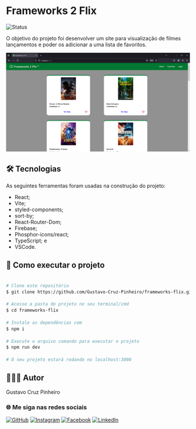 # Frameworks 2 Flix

![Status](http://img.shields.io/static/v1?label=Status&message=Finalizado&color=GREEN&style=for-the-badge)

O objetivo do projeto foi desenvolver um site para visualização de filmes lançamentos e poder os adicionar a uma lista de favoritos.

![Demonstração da Aplicação](./src/assets/image/demo.png)

## 🛠 Tecnologias

As seguintes ferramentas foram usadas na construção do projeto:

* React;
* Vite;
* styled-components;
* sort-by;
* React-Router-Dom;
* Firebase;
* Phosphor-icons/react;
* TypeScript; e
* VSCode.

## 🚀 Como executar o projeto

```bash

# Clone este repositório
$ git clone https://github.com/Gustavo-Cruz-Pinheiro/frameworks-flix.git

# Acesse a pasta do projeto no seu terminal/cmd
$ cd frameworks-flix

# Instale as dependências com
$ npm i

# Execute o arquivo comando para executar o projeto
$ npm run dev

# O seu projeto estará rodando no localhost:3000

```

## 👨🏽‍💻 Autor

Gustavo Cruz Pinheiro

### 🌐 Me siga nas redes sociais

<a href="https://github.com/Gustavo-Cruz-Pinheiro">![GitHub](https://img.shields.io/badge/github-%23121011.svg?style=for-the-badge&logo=github&logoColor=white)</a>
<a href="https://www.instagram.com/gusttavo.cruz_">![Instagram](https://img.shields.io/badge/Instagram-%23E4405F.svg?style=for-the-badge&logo=Instagram&logoColor=white)</a>
<a href="https://www.facebook.com/gustavocruzpinheiro">![Facebook](https://img.shields.io/badge/Facebook-%231877F2.svg?style=for-the-badge&logo=Facebook&logoColor=white)</a>
<a href="https://www.linkedin.com/in/gustavo-cruz-pinheiro-61b852217/">![LinkedIn](https://img.shields.io/badge/linkedin-%230077B5.svg?style=for-the-badge&logo=linkedin&logoColor=white)</a>
